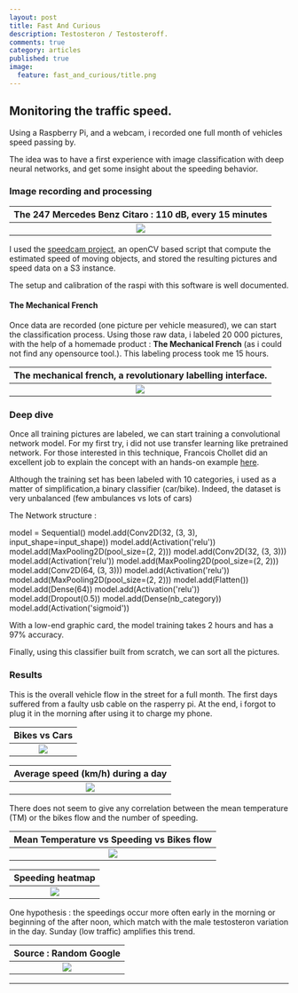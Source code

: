 ```yaml
---
layout: post
title: Fast And Curious
description: Testosteron / Testosteroff.
comments: true
category: articles
published: true
image:
  feature: fast_and_curious/title.png
---
```



## Monitoring the traffic speed.

Using a Raspberry Pi, and a webcam, i recorded one full month of vehicles speed passing by.

The idea was to have a first experience with image classification with deep neural networks, and get some insight about the speeding behavior.


### Image recording and processing

|The 247 Mercedes Benz Citaro :  110 dB, every 15 minutes|
|:--:|
|![](/images/fast_and_curious/speedcam1.png)|


I used the  [speedcam project](https://github.com/pageauc/speed-camera), an openCV based script that compute the estimated speed of moving objects, and stored the resulting pictures and speed data on a S3 instance.

The setup and calibration of the raspi with this software is well documented.

#### The Mechanical French

Once data are recorded (one picture per vehicle measured), we can start the classification process.
Using those raw data, i labeled 20 000 pictures, with the help of a homemade product : **The Mechanical French** (as i could not find any opensource tool.). This labeling process took me 15 hours.

|The mechanical french, a revolutionary labelling interface.|
|:--:|
|![](/images/fast_and_curious/mechanicalfrench.png)|


### Deep dive 

Once all training pictures are labeled, we can start training a convolutional network model.
For my first try, i did not use transfer learning like pretrained network. For those interested in this technique, Francois Chollet did an excellent job to explain the concept with an hands-on example [here](https://github.com/fchollet/deep-learning-with-python-notebooks/blob/master/5.3-using-a-pretrained-convnet.ipynb).

Although the training set has been labeled with 10 categories, i used  as a matter of simplification,a binary classifier (car/bike). Indeed, the dataset is very unbalanced (few ambulances vs lots of cars)

The Network structure :


model = Sequential()
    model.add(Conv2D(32, (3, 3), input_shape=input_shape))
    model.add(Activation('relu'))
    model.add(MaxPooling2D(pool_size=(2, 2)))
    model.add(Conv2D(32, (3, 3)))
    model.add(Activation('relu'))
    model.add(MaxPooling2D(pool_size=(2, 2)))
    model.add(Conv2D(64, (3, 3)))
    model.add(Activation('relu'))
    model.add(MaxPooling2D(pool_size=(2, 2)))
    model.add(Flatten())
    model.add(Dense(64))
    model.add(Activation('relu'))
    model.add(Dropout(0.5))
    model.add(Dense(nb_category))
    model.add(Activation('sigmoid'))

With a low-end graphic card, the model training takes 2 hours and has a 97% accuracy.

Finally, using this classifier built from scratch, we can sort all the pictures. 


### Results

This is the overall vehicle flow in the street for a full month.
The first days suffered from a faulty usb cable on the rasperry pi. At the end, i forgot to plug it in the morning after using it to charge my phone.

|Bikes vs Cars|
|:--:|
|![](/images/fast_and_curious/bike_car.png)|


|Average speed (km/h) during a day|
|:--:|
|![](/images/fast_and_curious/traffic_2018-05-11.png)|

There does not seem to give any correlation between the mean temperature (TM) or the bikes flow and the number of speeding.

|Mean Temperature vs Speeding vs Bikes flow|
|:--:|
|![](/images/fast_and_curious/speed_temp_bike.png)|


|Speeding heatmap|
|:--:|
|![](/images/fast_and_curious/heatmap.png)|

One hypothesis : the speedings occur more often early in the morning or beginning of the after noon, which match with the male testosteron variation in the day. Sunday (low traffic) amplifies this trend.

|Source : Random Google|
|:--:|
|![](/images/fast_and_curious/testosteron.png)|






-----------



